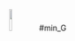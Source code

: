 <img src="https://cdn.discordapp.com/attachments/807077862880444456/844988632804360312/alice_icon.png" width="10%">
#min_G
